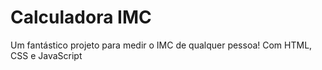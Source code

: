 # Calculadora IMC 
Um fantástico projeto para medir o IMC de qualquer pessoa! Com HTML, CSS e JavaScript

